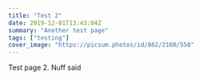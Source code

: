 ```yaml
---
title: "Test 2"
date: 2019-12-01T13:43:04Z
summary: "Another test page"
tags: ["testing"]
cover_image: "https://picsum.photos/id/862/2160/550"
---
```


Test page 2. Nuff said